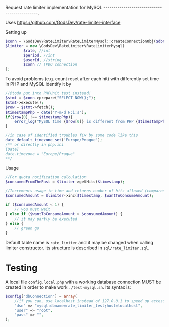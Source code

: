 Request rate limiter implementation for MySQL
---------------------------------------------.

Uses https://github.com/GodsDev/rate-limiter-interface 

Setting up
```php
$conn = \GodsDev\RateLimiter\RateLimiterMysql::createConnectionObj($dbConfig);
$limiter = new \GodsDev\RateLimiter\RateLimiterMysql(
        $rate, //int
        $period, //int
        $userId, //string
        $conn // \PDO connection
);
```

To avoid problems (e.g. count reset after each hit) with differently set time in PHP and MySQL identify it by
```php
//@todo put into PHPUnit test instead!
$stmt = $conn->prepare("SELECT NOW();");
$stmt->execute();
$row = $stmt->fetch();
$timestampPhp = date("Y-m-d H:i:s");
if($row[0] !== $timestampPhp){
    error_log("MySQL time {$row[0]} is different from PHP {$timestampPhp}");
}

//in case of identified troubles fix by some code like this
date_default_timezone_set('Europe/Prague');
/** or directly in php.ini
[Date]
date.timezone = "Europe/Prague"
**/
```

Usage
```php
//For quota notification calculation
$consumedFromThePast = $limiter->getHits($timestamp);

//Increments usage in time and returns number of hits allowed (compared to increment)
$consumedAmount = $limiter->inc($timestamp, $wantToConsumeAmount);

if ($consumedAmount < 1) {
    // you must wait
} else if ($wantToConsumeAmount > $consumedAmount) {
    // it may partly be executed
} else {
    // green go
}

```

Default table name is `rate_limiter` and it may be changed when calling limiter constructor.
Its structure is described in `sql/rate_limiter.sql`.

# Testing
A local file `config.local.php` with a working database connection MUST be created in order to make work `./test-mysql.sh`. Its syntax is:
```php
$config["dbConnection"] = array(
    //if you can, use localhost instead of 127.0.0.1 to speed up access on Linux. see a comment in http://php.net/manual/en/pdo.connections.php
    "dsn" => "mysql:dbname=rate_limiter_test;host=localhost",
    "user" => "root",
    "pass" => "",
);
```
